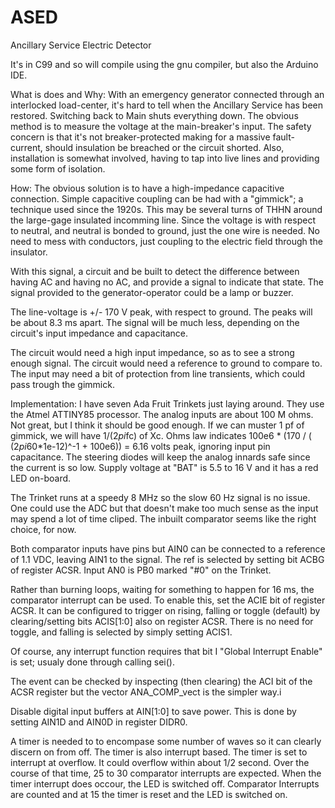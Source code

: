 ASED
=========
Ancillary Service Electric Detector


It's in C99 and so will compile using the gnu compiler, but also the
Arduino IDE.

What is does and Why:
With an emergency generator connected through an interlocked load-center,
it's hard to tell when the Ancillary Service has been restored. Switching
back to Main shuts everything down. The obvious method is to measure the
voltage at the main-breaker's input. The safety concern is that it's not
breaker-protected making for a massive fault-current, should insulation be
breached or the circuit shorted. Also, installation is somewhat involved,
having to tap into live lines and providing some form of isolation.

How: 
The obvious solution is to have a high-impedance capacitive connection. Simple
capacitive coupling can be had with a "gimmick"; a technique used since the
1920s. This may be several turns of THHN around the large-gage insulated
incomming line. Since the voltage is with respect to neutral, and neutral is
bonded to ground, just the one wire is needed. No need to mess with conductors,
just coupling to the electric field through the insulator.

With this signal, a circuit and be built to detect the difference between
having AC and having no AC, and provide a signal to indicate that state.
The signal provided to the generator-operator could be a lamp or buzzer.

The line-voltage is +/- 170 V peak, with respect to ground. The peaks will be
about 8.3 ms apart. The signal will be much less, depending on the circuit's
input impedance and capacitance.

The circuit would need a high input impedance, so as to see a strong enough
signal. The circuit would need a reference to ground to compare to. The input
may need a bit of protection from line transients, which could pass trough
the gimmick.

Implementation:
I have seven Ada Fruit Trinkets just laying around. They use the Atmel 
ATTINY85 processor. The analog inputs are about 100 M ohms. Not great, but
I think it should be good enough. If we can muster 1 pf of gimmick, we will
have 1/(2*pi*fc) of Xc. Ohms law indicates
100e6 * (170 / ( (2*pi*60*1e-12)^-1 + 100e6)) = 6.16 volts peak, ignoring
input pin capacitance. The steering diodes will keep the analog innards safe
since the current is so low. Supply voltage at "BAT" is 5.5 to 16 V and it has
a red LED on-board.

The Trinket runs at a speedy 8 MHz so the slow 60 Hz signal is no issue. One
could use the ADC but that doesn't make too much sense as the input may spend a
lot of time cliped. The inbuilt comparator seems like the right choice, for now.

Both comparator inputs have pins but AIN0 can be connected to a reference of
1.1 VDC, leaving AIN1 to the signal. The ref is selected by setting bit ACBG of
register ACSR. Input AN0 is PB0 marked "#0" on the Trinket.

Rather than burning loops, waiting for something to happen for 16 ms, the
comparator interrupt can be used. To enable this, set the ACIE bit of register
ACSR. It can be configured to trigger on rising, falling or toggle (default)
by clearing/setting bits ACIS[1:0] also on register ACSR. There is no need for
toggle, and falling is selected by simply setting ACIS1.

Of course, any interrupt function requires that bit I "Global Interrupt Enable"
is set; usualy done through calling sei().

The event can be checked by inspecting (then clearing) the ACI bit of the ACSR
register but the vector ANA_COMP_vect is the simpler way.i

Disable digital input buffers at AIN[1:0] to save power. This is done by
setting AIN1D and AIN0D in register DIDR0.

A timer is needed to to encompase some number of waves so it can clearly
discern on from off. The timer is also interrupt based. The timer is set to
interrupt at overflow. It could overflow within about 1/2 second. Over the
course of that time, 25 to 30 comparator interrupts are expected. When the
timer interrupt does occour, the LED is switched off. Comparator Interrupts are
counted and at 15 the timer is reset and the LED is switched on.


 

     
